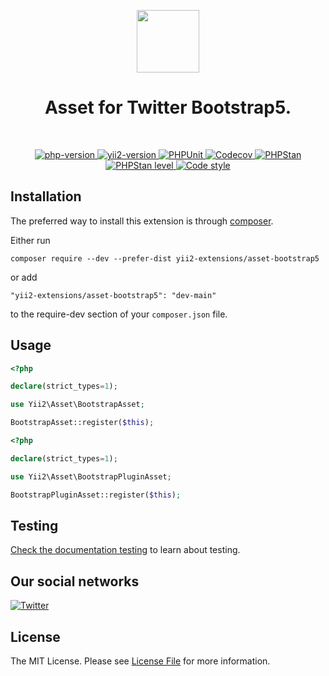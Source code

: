<p align="center">
    <a href="https://github.com/yii2-extensions/asset-bootstrap5" target="_blank">
        <img src="https://www.yiiframework.com/image/yii_logo_light.svg" height="100px;">
    </a>
    <h1 align="center">Asset for Twitter Bootstrap5.</h1>
    <br>
</p>

<p align="center">
    <a href="https://www.php.net/releases/8.1/en.php" target="_blank">
        <img src="https://img.shields.io/badge/PHP-%3E%3D8.1-787CB5" alt="php-version">
    </a>
    <a href="https://github.com/yiisoft/yii2/tree/2.2" target="_blank">
        <img src="https://img.shields.io/badge/Yii2%20version-2.2-blue" alt="yii2-version">
    </a>
    <a href="https://github.com/yii2-extensions/asset-bootstrap5/actions/workflows/build.yml" target="_blank">
        <img src="https://github.com/yii2-extensions/asset-bootstrap5/actions/workflows/build.yml/badge.svg" alt="PHPUnit">
    </a>
    <a href="https://codecov.io/gh/yii2-extensions/asset-bootstrap5" target="_blank">
        <img src="https://codecov.io/gh/yii2-extensions/asset-bootstrap5/branch/main/graph/badge.svg?token=MF0XUGVLYC" alt="Codecov">
    </a>
    <a href="https://github.com/yii2-extensions/asset-bootstrap5/actions/workflows/static.yml" target="_blank">
        <img src="https://github.com/yii2-extensions/gii/actions/workflows/static.yml/badge.svg" alt="PHPStan">
    </a>
    <a href="https://github.com/yii2-extensions/asset-bootstrap5/actions/workflows/static.yml" target="_blank">
        <img src="https://img.shields.io/badge/PHPStan%20level-5-blue" alt="PHPStan level">
    </a>
    <a href="https://github.styleci.io/repos/719651888?branch=main" target="_blank">
        <img src="https://github.styleci.io/repos/719651888/shield?branch=main" alt="Code style">
    </a>               
</p>

## Installation

The preferred way to install this extension is through [composer](https://getcomposer.org/download/).

Either run

```
composer require --dev --prefer-dist yii2-extensions/asset-bootstrap5
```

or add

```
"yii2-extensions/asset-bootstrap5": "dev-main"
```

to the require-dev section of your `composer.json` file. 

## Usage

```php
<?php

declare(strict_types=1);

use Yii2\Asset\BootstrapAsset;

BootstrapAsset::register($this);
```

```php
<?php

declare(strict_types=1);

use Yii2\Asset\BootstrapPluginAsset;

BootstrapPluginAsset::register($this);
```

## Testing

[Check the documentation testing](/docs/testing.md) to learn about testing.

## Our social networks

[![Twitter](https://img.shields.io/badge/twitter-follow-1DA1F2?logo=twitter&logoColor=1DA1F2&labelColor=555555?style=flat)](https://twitter.com/Terabytesoftw)

## License

The MIT License. Please see [License File](LICENSE.md) for more information.
